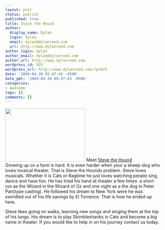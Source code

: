 ```yaml
---
layout: post
status: publish
published: true
title: Steve the Hound
author:
  display_name: Dylan
  login: dylan
  email: dylan@dylanreed.com
  url: http://www.dylanreed.com
author_login: dylan
author_email: dylan@dylanreed.com
author_url: http://www.dylanreed.com
wordpress_id: 925
wordpress_url: http://www.dylanreed.com/?p=925
date: '2009-04-20 01:47:43 -0500'
date_gmt: '2009-04-20 09:47:43 -0500'
categories:
- Awesome
tags: []
comments: []
---
```

<p><a href="http://www.etsy.com/view_listing.php?listing_id=23888496"><img class="alignleft" title="Steve the Hound" src="http://ny-image2.etsy.com/il_430xN.66832986.jpg" alt="" width="258" height="172" /></a> Meet <a href="http://www.etsy.com/view_listing.php?listing_id=23888496">Steve the Hound</a><br />
Growing up on a farm is hard. It is even harder when your a sheep-dog who loves musical theater. That is Steve the Hounds problem. Steve loves musicals. Whether it is Cats or Ragtime he just loves watching people sing, dance and have fun. He has tried his hand at theater a few times: a short run as the Wizard in the Wizard of Oz and one night as a the dog in Peter Pan(type casting). He followed his dream to New York were he was swindled out of his life savings by El Torrence. That is how he ended up here.</p>
<p>Steve likes going on walks, learning new songs and singing them at the top of his lungs. His dream is to play Skimbleshanks in Cats and become a big name in theater. If you would like to help in on his journey contact us today.</p>
